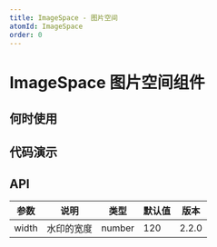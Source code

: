 ```yaml
---
title: ImageSpace - 图片空间
atomId: ImageSpace
order: 0
---
```


# ImageSpace 图片空间组件

## 何时使用

## 代码演示

<code iframe="450" title="基本使用" description="基本的图片空间展示" src="./_demos/basic.tsx" ></code>
<code iframe="650"  title="图片上传器" description="图片上传器" src="./_demos/uploader.tsx" ></code>

## API

| 参数  | 说明       | 类型   | 默认值 | 版本  |
| ----- | ---------- | ------ | ------ | ----- |
| width | 水印的宽度 | number | 120    | 2.2.0 |
